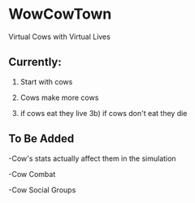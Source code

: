 # WowCowTown
Virtual Cows with Virtual Lives


## Currently:

1) Start with cows

2) Cows make more cows

3) if cows eat they live
3b) if cows don't eat they die

## To Be Added

-Cow's stats actually affect them in the simulation

-Cow Combat

-Cow Social Groups

